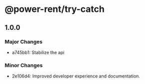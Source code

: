 # @power-rent/try-catch

## 1.0.0

### Major Changes

- a745bb1: Stabilize the api

### Minor Changes

- 2e106d4: Improved developer experience and documentation.
